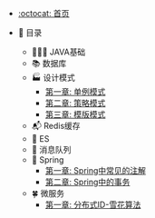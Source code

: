 - [:octocat: 首页](/README)
- :memo: 目录

   - 🧑🏻‍💻 JAVA基础
   - 📚 数据库
   - 🏭 设计模式
       - [第一章: 单例模式](/md/idea-plugin/设计模式/2022-03-08-单例模式.md)
       - [第二章: 策略模式](/md/idea-plugin/设计模式/2022-03-08-策略模式.md)
       - [第三章: 模版模式](/md/idea-plugin/设计模式/2022-03-09-模版模式.md)
   - 📬 Redis缓存
   - 💼 ES
   - 🚌 消息队列
   - 🌿 Spring
       - [第一章: Spring中常见的注解]( /md/idea-plugin/spring/2022-03-06-Spring中常见注解.md )
       - [第二章: Spring中的事务](/md/idea-plugin/spring/2022-03-06-Spring中事务问题.md)
   - 🍀 微服务
       - [第一章:  分布式ID-雪花算法](/md/idea-plugin/微服务/2022-03-08-雪花算法.md)

